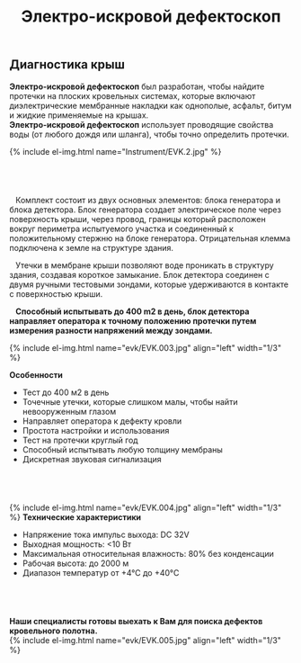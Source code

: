 ﻿---
title: Электро-искровой дефектоскоп
cat: 7
main: false
submenu: false
layout: buffer
permalink: /Детектор протечек Buckleys Wet Roof Pro’
---


## Диагностика крыш
**Электро-искровой дефектоскоп** был разработан, чтобы найдите протечки на плоских кровельных системах, которые включают диэлектрические мембранные накладки как однополые, асфальт, битум и жидкие применяемые на крышах.  
**Электро-искровой дефектоскоп** использует проводящие свойства воды (от любого дождя или шланга), чтобы точно определить протечки.  

{% include el-img.html name="Instrument/EVK.2.jpg" %}

###### &nbsp;  
` ` Комплект состоит из двух основных элементов: блока генератора и блока детектора. Блок генератора создает электрическое поле через поверхность крыши, через провод, границы который расположен вокруг периметра испытуемого участка и соединенный к положительному стержню на блоке генератора. Отрицательная клемма подключена к земле на структуре здания.  

` ` Утечки в мембране крыши позволяют воде проникать в структуру здания, создавая короткое замыкание. Блок детектора соединен с двумя ручными тестовыми зондами, которые удерживаются в контакте с поверхностью крыши.  

` ` **Способный испытывать до 400 m2 в день, блок детектора направляет оператора к точному положению протечки путем измерения разности напряжений между зондами.**

{% include el-img.html name="evk/EVK.003.jpg" align="left" width="1/3" %}

**Особенности**
* Тест до 400 м2 в день  
* Точечные утечки, которые слишком малы, чтобы найти невооруженным глазом  
* Направляет оператора к дефекту кровли  
* Простота настройки и использования  
* Тест на протечки круглый год  
* Способный испытывать любую толщину мембраны  
* Дискретная звуковая сигнализация  

###### &nbsp; 
{% include el-img.html name="evk/EVK.004.jpg" align="left" width="1/3" %}
**Технические характеристики**  
* Напряжение тока импульс выхода: DC 32V  
* Выходная мощность: <10 Вт  
* Максимальная относительная влажность: 80% без конденсации  
* Рабочая высота: до 2000 м  
* Диапазон температур от +4°C до +40°C  

###### &nbsp;
**Наши специалисты готовы выехать к Вам для поиска дефектов кровельного полотна.**  
{% include el-img.html name="evk/EVK.005.jpg" align="left" width="1/3" %}
###### &nbsp;  

